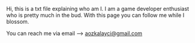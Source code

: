 Hi, this is a txt file explaining who am I. 
I am a game developer enthusiast who is pretty much in the bud. With this page you can follow me while I blossom. 

You can reach me via email --> aozkalayci@gmail.com


